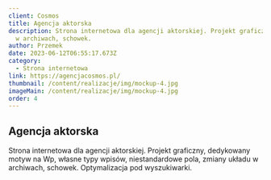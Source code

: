 ```yaml
---
client: Cosmos
title: Agencja aktorska
description: Strona internetowa dla agencji aktorskiej. Projekt graficzny, dedykowany motyw na Wp, własne typy wpisów, niestandardowe pola, zmiany układu
  w archiwach, schowek.
author: Przemek
date: 2023-06-12T06:55:17.673Z
category:
  - Strona internetowa
link: https://agencjacosmos.pl/
thumbnail: /content/realizacje/img/mockup-4.jpg
imageMain: /content/realizacje/img/mockup-4.jpg
order: 4
---
```


## Agencja aktorska

Strona internetowa dla agencji aktorskiej. Projekt graficzny, dedykowany motyw na Wp, własne typy wpisów, niestandardowe pola, zmiany układu w archiwach, schowek. Optymalizacja pod wyszukiwarki.
